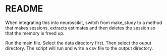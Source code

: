 # README

When integrating this into neuroscikit, switch from make_study to a method that makes sessions, extracts estimates and then deletes the session so that the memory is freed up.

Run the main file. Select the data directory first. Then select the ouput directory. The script will run and write a csv file to the output directory.